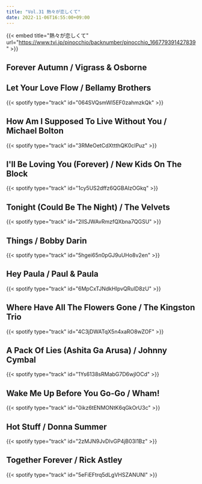 ```yaml
---
title: "Vol.31 熱々が恋しくて"
date: 2022-11-06T16:55:00+09:00
---
```


{{< embed title="熱々が恋しくて" url="https://www.tvi.jp/pinocchio/backnumber/pinocchio_166779391427839" >}}

## Forever Autumn / Vigrass & Osborne

## Let Your Love Flow / Bellamy Brothers
{{< spotify type="track" id="064SVQsmWl5EF0zahmzkQk" >}}

## How Am I Supposed To Live Without You / Michael Bolton
{{< spotify type="track" id="3RMeOetCdXttthQK0clPuz" >}}

## I'll Be Loving You (Forever) / New Kids On The Block
{{< spotify type="track" id="1cy5US2dffz6QGBAIzOGkq" >}}

## Tonight (Could Be The Night) / The Velvets
{{< spotify type="track" id="2llSJWAvRmzfQXbna7QGSU" >}}

## Things / Bobby Darin
{{< spotify type="track" id="5hgei65n0pGJ9uUHo8v2en" >}}

## Hey Paula / Paul & Paula
{{< spotify type="track" id="6MpCxTJNdkHIpvQRuID8zU" >}}

## Where Have All The Flowers Gone / The Kingston Trio
{{< spotify type="track" id="4C3jDWATqX5n4xaRO8wZOF" >}}

## A Pack Of Lies (Ashita Ga Arusa) / Johnny Cymbal
{{< spotify type="track" id="1Ys6138sRMabG7D6wjlOCd" >}}

## Wake Me Up Before You Go-Go / Wham!
{{< spotify type="track" id="0ikz6tENMONtK6qGkOrU3c" >}}

## Hot Stuff / Donna Summer
{{< spotify type="track" id="2zMJN9JvDlvGP4jB03l1Bz" >}}

## Together Forever / Rick Astley
{{< spotify type="track" id="5eFiEFtrq5dLgVHSZANUNl" >}}
